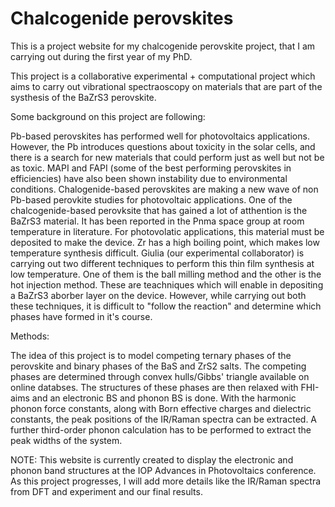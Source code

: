 # Chalcogenide perovskites

This is a project website for my chalcogenide perovskite project, that I am carrying out during the first year of my PhD. 

This project is a collaborative experimental + computational project which aims to carry out vibrational spectraoscopy on materials that are part of the systhesis of the BaZrS3 perovskite. 

Some background on this project are following:

Pb-based perovskites has performed well for photovoltaics applications. However, the Pb introduces questions about toxicity in the solar cells, and there is a search for new materials that could perform just as well but not be as toxic. MAPI and FAPI (some of the best performing perovskites in efficiencies) have also been shown instability due to environmental conditions. Chalogenide-based perovskites are making a new wave of non Pb-based perovkite studies for photovoltaic applications. One of the chalcogenide-based perovksite that has gained a lot of atthention is the BaZrS3 material. It has been reported in the Pnma space group at room temperature in literature. For photovolatic applications, this material must be deposited to make the device. Zr has a high boiling point, which makes low temperature synthesis difficult. Giulia (our experimental collaborator) is carrying out two different techniques to perform this thin film synthesis at low temperature. One of them is the ball milling method and the other is the hot injection method. These are teachniques which will enable in depositing a BaZrS3 aborber layer on the device. However, while carrying out both these techniques, it is difficult to "follow the reaction" and determine which phases have formed in it's course. 

Methods:

The idea of this project is to model competing ternary phases of the perovskite and binary phases of the BaS and ZrS2 salts. The competing phases are determined through convex hulls/Gibbs' triangle available on online databses. The structures of these phases are then relaxed with FHI-aims and an electronic BS and phonon BS is done. With the harmonic phonon force constants, along with Born effective charges and dielectric constants, the peak positions of the IR/Raman spectra can be extracted. A further third-order phonon calculation has to be performed to extract the peak widths of the system. 

NOTE: This website is currently created to display the electronic and phonon band structures at the IOP Advances in Photovoltaics conference. As this project progresses, I will add more details like the IR/Raman spectra from DFT and experiment and our final results. 
